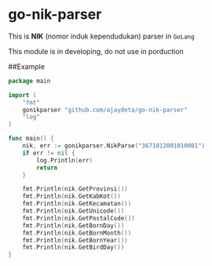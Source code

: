 # go-nik-parser

This is **NIK** (nomor induk kependudukan) parser in `GoLang`

This module is in developing, do not use in porduction

##Example
```go
package main

import (
	"fmt"
	gonikparser "github.com/ajaydeta/go-nik-parser"
	"log"
)

func main() {
	nik, err := gonikparser.NikParse("3671012001010001")
	if err != nil {
		log.Println(err)
		return
	}

	fmt.Println(nik.GetProvinsi())
	fmt.Println(nik.GetKabKot())
	fmt.Println(nik.GetKecamatan())
	fmt.Println(nik.GetUnicode())
	fmt.Println(nik.GetPostalCode())
	fmt.Println(nik.GetBornDay())
	fmt.Println(nik.GetBornMonth())
	fmt.Println(nik.GetBornYear())
	fmt.Println(nik.GetBirdDay())
}

```

